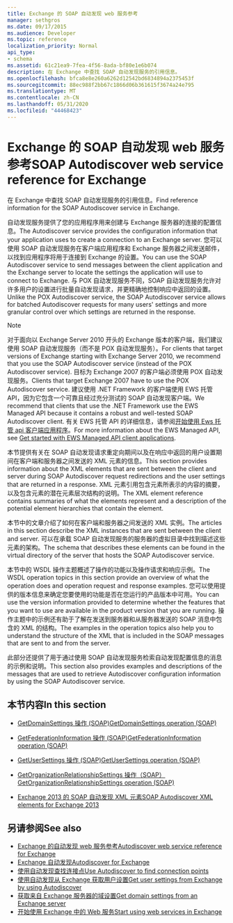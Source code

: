 ```yaml
---
title: Exchange 的 SOAP 自动发现 web 服务参考
manager: sethgros
ms.date: 09/17/2015
ms.audience: Developer
ms.topic: reference
localization_priority: Normal
api_type:
- schema
ms.assetid: 61c21ea9-7fea-4f56-8ada-bf80e1e6b074
description: 在 Exchange 中查找 SOAP 自动发现服务的引用信息。
ms.openlocfilehash: bfca8e8e260a6262d12542bd6834894a2375453f
ms.sourcegitcommit: 88ec988f2bb67c1866d06b361615f3674a24e795
ms.translationtype: MT
ms.contentlocale: zh-CN
ms.lasthandoff: 05/31/2020
ms.locfileid: "44468423"
---
```

# <a name="soap-autodiscover-web-service-reference-for-exchange"></a><span data-ttu-id="16d63-103">Exchange 的 SOAP 自动发现 web 服务参考</span><span class="sxs-lookup"><span data-stu-id="16d63-103">SOAP Autodiscover web service reference for Exchange</span></span>

<span data-ttu-id="16d63-104">在 Exchange 中查找 SOAP 自动发现服务的引用信息。</span><span class="sxs-lookup"><span data-stu-id="16d63-104">Find reference information for the SOAP Autodiscover service in Exchange.</span></span>
  
<span data-ttu-id="16d63-105">自动发现服务提供了您的应用程序用来创建与 Exchange 服务器的连接的配置信息。</span><span class="sxs-lookup"><span data-stu-id="16d63-105">The Autodiscover service provides the configuration information that your application uses to create a connection to an Exchange server.</span></span> <span data-ttu-id="16d63-106">您可以使用 SOAP 自动发现服务在客户端应用程序和 Exchange 服务器之间发送邮件，以找到应用程序将用于连接到 Exchange 的设置。</span><span class="sxs-lookup"><span data-stu-id="16d63-106">You can use the SOAP Autodiscover service to send messages between the client application and the Exchange server to locate the settings the application will use to connect to Exchange.</span></span> <span data-ttu-id="16d63-107">与 POX 自动发现服务不同，SOAP 自动发现服务允许对许多用户的设置进行批量自动发现请求，并更精确地控制响应中返回的设置。</span><span class="sxs-lookup"><span data-stu-id="16d63-107">Unlike the POX Autodiscover service, the SOAP Autodiscover service allows for batched Autodiscover requests for many users' settings and more granular control over which settings are returned in the response.</span></span> 
  
> [!NOTE]
> <span data-ttu-id="16d63-108">对于面向以 Exchange Server 2010 开头的 Exchange 版本的客户端，我们建议使用 SOAP 自动发现服务（而不是 POX 自动发现服务）。</span><span class="sxs-lookup"><span data-stu-id="16d63-108">For clients that target versions of Exchange starting with Exchange Server 2010, we recommend that you use the SOAP Autodiscover service (instead of the POX Autodiscover service).</span></span> <span data-ttu-id="16d63-109">目标为 Exchange 2007 的客户端必须使用 POX 自动发现服务。</span><span class="sxs-lookup"><span data-stu-id="16d63-109">Clients that target Exchange 2007 have to use the POX Autodiscover service.</span></span> <span data-ttu-id="16d63-110">建议使用 .NET Framework 的客户端使用 EWS 托管 API，因为它包含一个可靠且经过充分测试的 SOAP 自动发现客户端。</span><span class="sxs-lookup"><span data-stu-id="16d63-110">We recommend that clients that use the .NET Framework use the EWS Managed API because it contains a robust and well-tested SOAP Autodiscover client.</span></span> <span data-ttu-id="16d63-111">有关 EWS 托管 API 的详细信息，请参阅[开始使用 Ews 托管 api 客户端应用程序](https://msdn.microsoft.com/library/c2267733-6f4f-49e5-9614-1e4a24c3af1a%28Office.15%29.aspx)。</span><span class="sxs-lookup"><span data-stu-id="16d63-111">For more information about the EWS Managed API, see [Get started with EWS Managed API client applications](https://msdn.microsoft.com/library/c2267733-6f4f-49e5-9614-1e4a24c3af1a%28Office.15%29.aspx).</span></span> 
  
<span data-ttu-id="16d63-112">本节提供有关在 SOAP 自动发现请求重定向期间以及在响应中返回的用户设置期间在客户端和服务器之间发送的 XML 元素的信息。</span><span class="sxs-lookup"><span data-stu-id="16d63-112">This section provides information about the XML elements that are sent between the client and server during SOAP Autodiscover request redirections and the user settings that are returned in a response.</span></span> <span data-ttu-id="16d63-113">XML 元素引用包含元素所表示的内容的摘要，以及包含元素的潜在元素层次结构的说明。</span><span class="sxs-lookup"><span data-stu-id="16d63-113">The XML element reference contains summaries of what the elements represent and a description of the potential element hierarchies that contain the element.</span></span> 
  
<span data-ttu-id="16d63-114">本节中的文章介绍了如何在客户端和服务器之间发送的 XML 实例。</span><span class="sxs-lookup"><span data-stu-id="16d63-114">The articles in this section describe the XML instances that are sent between the client and server.</span></span> <span data-ttu-id="16d63-115">可以在承载 SOAP 自动发现服务的服务器的虚拟目录中找到描述这些元素的架构。</span><span class="sxs-lookup"><span data-stu-id="16d63-115">The schema that describes these elements can be found in the virtual directory of the server that hosts the SOAP Autodiscover service.</span></span>
  
<span data-ttu-id="16d63-116">本节中的 WSDL 操作主题概述了操作的功能以及操作请求和响应示例。</span><span class="sxs-lookup"><span data-stu-id="16d63-116">The WSDL operation topics in this section provide an overview of what the operation does and operation request and response examples.</span></span> <span data-ttu-id="16d63-117">您可以使用提供的版本信息来确定您要使用的功能是否在您运行的产品版本中可用。</span><span class="sxs-lookup"><span data-stu-id="16d63-117">You can use the version information provided to determine whether the features that you want to use are available in the product version that you are running.</span></span> <span data-ttu-id="16d63-118">操作主题中的示例还有助于了解在发送到服务器和从服务器发送的 SOAP 消息中包含的 XML 的结构。</span><span class="sxs-lookup"><span data-stu-id="16d63-118">The examples in the operation topics also help you to understand the structure of the XML that is included in the SOAP messages that are sent to and from the server.</span></span>
  
<span data-ttu-id="16d63-119">此部分还提供了用于通过使用 SOAP 自动发现服务检索自动发现配置信息的消息的示例和说明。</span><span class="sxs-lookup"><span data-stu-id="16d63-119">This section also provides examples and descriptions of the messages that are used to retrieve Autodiscover configuration information by using the SOAP Autodiscover service.</span></span> 
  
## <a name="in-this-section"></a><span data-ttu-id="16d63-120">本节内容</span><span class="sxs-lookup"><span data-stu-id="16d63-120">In this section</span></span>
<span data-ttu-id="16d63-121"><a name="bk_InThisSection"> </a></span><span class="sxs-lookup"><span data-stu-id="16d63-121"><a name="bk_InThisSection"> </a></span></span>

- [<span data-ttu-id="16d63-122">GetDomainSettings 操作 (SOAP)</span><span class="sxs-lookup"><span data-stu-id="16d63-122">GetDomainSettings operation (SOAP)</span></span>](getdomainsettings-operation-soap.md)
    
- [<span data-ttu-id="16d63-123">GetFederationInformation 操作 (SOAP)</span><span class="sxs-lookup"><span data-stu-id="16d63-123">GetFederationInformation operation (SOAP)</span></span>](getfederationinformation-operation-soap.md)
    
- [<span data-ttu-id="16d63-124">GetUserSettings 操作 (SOAP)</span><span class="sxs-lookup"><span data-stu-id="16d63-124">GetUserSettings operation (SOAP)</span></span>](getusersettings-operation-soap.md)
    
- [<span data-ttu-id="16d63-125">GetOrganizationRelationshipSettings 操作（SOAP）</span><span class="sxs-lookup"><span data-stu-id="16d63-125">GetOrganizationRelationshipSettings operation (SOAP)</span></span>](getorganizationrelationshipsettings-operation-soap.md)
    
- [<span data-ttu-id="16d63-126">Exchange 2013 的 SOAP 自动发现 XML 元素</span><span class="sxs-lookup"><span data-stu-id="16d63-126">SOAP Autodiscover XML elements for Exchange 2013</span></span>](soap-autodiscover-xml-elements-for-exchange-2013.md)
    
## <a name="see-also"></a><span data-ttu-id="16d63-127">另请参阅</span><span class="sxs-lookup"><span data-stu-id="16d63-127">See also</span></span>


- [<span data-ttu-id="16d63-128">Exchange 的自动发现 web 服务参考</span><span class="sxs-lookup"><span data-stu-id="16d63-128">Autodiscover web service reference for Exchange</span></span>](autodiscover-web-service-reference-for-exchange.md)
- [<span data-ttu-id="16d63-129">Exchange 自动发现</span><span class="sxs-lookup"><span data-stu-id="16d63-129">Autodiscover for Exchange</span></span>](../exchange-web-services/autodiscover-for-exchange.md)
- [<span data-ttu-id="16d63-130">使用自动发现查找连接点</span><span class="sxs-lookup"><span data-stu-id="16d63-130">Use Autodiscover to find connection points</span></span>](https://msdn.microsoft.com/library/03896542-549b-4c45-973c-98f9025ea26c%28Office.15%29.aspx)
- [<span data-ttu-id="16d63-131">使用自动发现从 Exchange 获取用户设置</span><span class="sxs-lookup"><span data-stu-id="16d63-131">Get user settings from Exchange by using Autodiscover</span></span>](https://msdn.microsoft.com/library/6d90c305-4802-4e18-8d52-f60349feaa8d%28Office.15%29.aspx)
- [<span data-ttu-id="16d63-132">获取来自 Exchange 服务器的域设置</span><span class="sxs-lookup"><span data-stu-id="16d63-132">Get domain settings from an Exchange server</span></span>](https://msdn.microsoft.com/library/2f9acb81-5135-4f72-94e8-65c235d725e6%28Office.15%29.aspx)
- [<span data-ttu-id="16d63-133">开始使用 Exchange 中的 Web 服务</span><span class="sxs-lookup"><span data-stu-id="16d63-133">Start using web services in Exchange</span></span>](../exchange-web-services/start-using-web-services-in-exchange.md)
    

